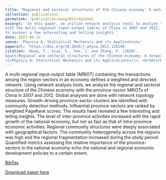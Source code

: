 ```yaml
---
title: "Regional and sectoral structures of the Chinese economy: A network perspective from multi-regional input-output tables"
collection: publications
permalink: /publication/wang2021regional
excerpt: 'In this paper, we utilize network analysis tools to analyze the regional and sectoral structure of the Chinese economy 
with the multi-regional input-output tables of China in 2007 and 2012. We respectively carry out global, regional and local analyses
to uncover a few interesting and telling insights.'
date: 2021-06-22
venue: 'Physica A: Statistical Mechanics and its Applications'
paperurl: 'https://doi.org/10.1016/j.physa.2021.126196'
citation: 'Wang, T., Xiao, S., Yan, J. and Zhang, P. (2020). 
&quot;Regional and sectoral structures of the Chinese economy: A network perspective from multi-regional input–output tables.&quot; 
<i>Physica A: Statistical Mechanics and its Applications</i>, <b>581</b>, 126196.'
---
```

A multi-regional input–output table (MRIOT) containing the transactions among the region-sectors in an economy defines a weighted and directed network. 
Using network analysis tools, we analyze the regional and sectoral structure of the Chinese economy with the province-sector MRIOTs of China in 2007 and 2012. 
Global analyses are done with network topology measures. Growth-driving province-sector clusters are identified with community detection methods. 
Influential province-sectors are ranked by weighted PageRank scores. The results have revealed a few interesting and telling insights. 
The level of inter-province activities increased with the rapid growth of the national economy, but not as fast as that of intra-province economic activities. 
Regional community structures were deeply associated with geographical factors. 
The community heterogeneity across the regions was high and the regional fragmentation increased during the study period. 
Quantified metrics assessing the relative importance of the province-sectors in the national economy echo the national and regional economic development policies 
to a certain extent.

[BibTex](https://panpanzhang99299.github.io/pzhang/files/wang2021regional.bib)

[Download paper here](https://doi.org/10.1016/j.physa.2021.126196)

